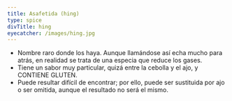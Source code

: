 ```yaml
---
title: Asafetida (hing)
type: spice
divTitle: hing
eyecatcher: /images/hing.jpg
---
```


* Nombre raro donde los haya. Aunque llamándose así echa mucho para atrás, en realidad se trata de una especia que reduce los gases. 
* Tiene un sabor muy particular, quizá entre la cebolla y el ajo, y CONTIENE GLUTEN. 
* Puede resultar difícil de encontrar; por ello, puede ser sustituida por ajo o ser omitida, aunque el resultado no será el mismo.
